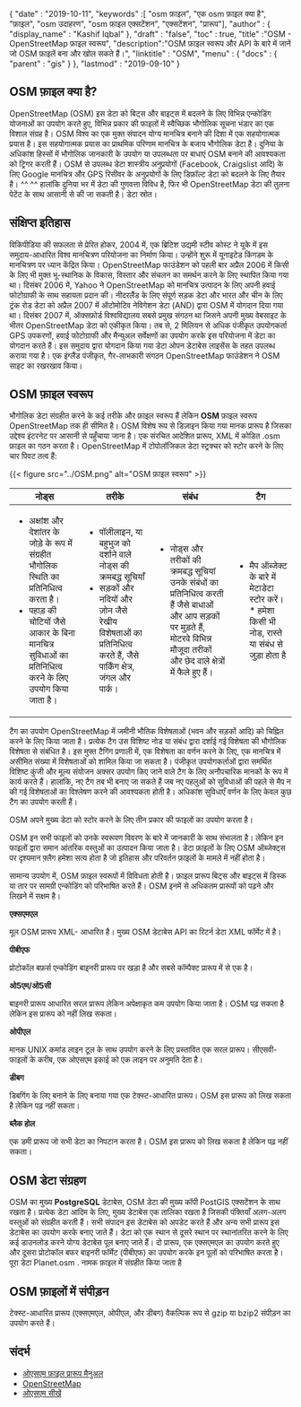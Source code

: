 {
  "date" : "2019-10-11",
  "keywords" :[ "osm फ़ाइल", "एक osm फ़ाइल क्या है", "फ़ाइल", "osm उदाहरण", "osm फ़ाइल एक्सटेंशन", "एक्सटेंशन", "प्रारूप"],
  "author" : {
    "display_name" : "Kashif Iqbal"
},
  "draft" : "false",
  "toc" : true,
  "title" :"OSM - OpenStreetMap फ़ाइल स्वरूप",
  "description":"OSM फ़ाइल स्वरूप और API के बारे में जानें जो OSM फ़ाइलें बना और खोल सकते हैं।",
  "linktitle" : "OSM",
  "menu" : {
    "docs" : {
      "parent" : "gis"
}
},
  "lastmod" : "2019-09-10"
}

## OSM फ़ाइल क्या है?

OpenStreetMap (OSM) इस डेटा को बिट्स और बाइट्स में बदलने के लिए विभिन्न एन्कोडिंग योजनाओं का उपयोग करते हुए, विभिन्न प्रकार की फाइलों में स्वैच्छिक भौगोलिक सूचना भंडार का एक विशाल संग्रह है। OSM विश्व का एक मुक्त संपादन योग्य मानचित्र बनाने की दिशा में एक सहयोगात्मक प्रयास है। इस सहयोगात्मक प्रयास का प्राथमिक परिणाम मानचित्र के बजाय भौगोलिक डेटा है। दुनिया के अधिकांश हिस्सों में भौगोलिक जानकारी के उपयोग या उपलब्धता पर बाधाएं OSM बनाने की आवश्यकता को ट्रिगर करती हैं। OSM से उपलब्ध डेटा शास्त्रीय अनुप्रयोगों (Facebook, Craigslist आदि) के लिए Google मानचित्र और GPS रिसीवर के अनुप्रयोगों के लिए डिफ़ॉल्ट डेटा को बदलने के लिए तैयार है। ^^ ^^ हालांकि दुनिया भर में डेटा की गुणवत्ता विविध है, फिर भी OpenStreetMap डेटा की तुलना पेटेंट के साथ आसानी से की जा सकती है। डेटा स्रोत।

## संक्षिप्त इतिहास ##

विकिपीडिया की सफलता से प्रेरित होकर, 2004 में, एक ब्रिटिश उद्यमी स्टीव कोस्ट ने यूके में इस समुदाय-आधारित विश्व मानचित्रण परियोजना का निर्माण किया। उन्होंने शुरू में यूनाइटेड किंगडम के मानचित्रण पर ध्यान केंद्रित किया। OpenStreetMap फाउंडेशन को पहली बार अप्रैल 2006 में किसी के लिए भी मुक्त भू-स्थानिक के विकास, विस्तार और संचलन का समर्थन करने के लिए स्थापित किया गया था। दिसंबर 2006 में, Yahoo ने OpenStreetMap को मानचित्र उत्पादन के लिए अपनी हवाई फोटोग्राफी के साथ सहायता प्रदान की। नीदरलैंड के लिए संपूर्ण सड़क डेटा और भारत और चीन के लिए ट्रंक रोड डेटा को अप्रैल 2007 में ऑटोमोटिव नेविगेशन डेटा (AND) द्वारा OSM में योगदान दिया गया था। दिसंबर 2007 में, ऑक्सफ़ोर्ड विश्वविद्यालय सबसे प्रमुख संगठन था जिसने अपनी मुख्य वेबसाइट के भीतर OpenStreetMap डेटा को एकीकृत किया। तब से, 2 मिलियन से अधिक पंजीकृत उपयोगकर्ता GPS उपकरणों, हवाई फोटोग्राफी और मैन्युअल सर्वेक्षणों का उपयोग करके इस परियोजना में डेटा का योगदान करते हैं। इस समुदाय द्वारा योगदान किया गया डेटा ओपन डेटाबेस लाइसेंस के तहत उपलब्ध कराया गया है। एक इंग्लैंड पंजीकृत, गैर-लाभकारी संगठन OpenStreetMap फाउंडेशन ने OSM साइट का रखरखाव किया।

## OSM फ़ाइल स्वरूप ##

भौगोलिक डेटा संग्रहीत करने के कई तरीके और फ़ाइल स्वरूप हैं लेकिन **OSM** फ़ाइल स्वरूप OpenStreetMap तक ही सीमित है। OSM विशेष रूप से डिज़ाइन किया गया मानक प्रारूप है जिसका उद्देश्य इंटरनेट पर आसानी से पहुँचाया जाना है। एक संरचित आदेशित प्रारूप, XML में कोडित .osm फ़ाइल का गठन करता है। OpenStreetMap में टोपोलॉजिकल डेटा स्ट्रक्चर को स्टोर करने के लिए चार पिवट तत्व हैं:

{{< figure src="../OSM.png" alt="OSM फ़ाइल स्वरूप" >}}


|नोड्स|तरीके|संबंध|टैग
---|---|---|---|
|<ul><li> अक्षांश और देशांतर के जोड़े के रूप में संग्रहीत भौगोलिक स्थिति का प्रतिनिधित्व करता है।</li><li> पहाड़ की चोटियों जैसे आकार के बिना मानचित्र सुविधाओं का प्रतिनिधित्व करने के लिए उपयोग किया जाता है।</li></ul> |<ul><li> पॉलीलाइन, या बहुभुज को दर्शाने वाले नोड्स की क्रमबद्ध सूचियाँ</li><li> सड़कों और नदियों और ज़ोन जैसे रेखीय विशेषताओं का प्रतिनिधित्व करते हैं, जैसे पार्किंग क्षेत्र, जंगल और पार्क।</li></ul> |<ul><li> नोड्स और तरीकों की क्रमबद्ध सूचियां उनके संबंधों का प्रतिनिधित्व करती हैं जैसे बाधाओं और आप सड़कों पर मुड़ते हैं, मोटरवे विभिन्न मौजूदा तरीकों और छेद वाले क्षेत्रों में फैले हुए हैं।</li></ul> |<ul><li> मैप ऑब्जेक्ट के बारे में मेटाडेटा स्टोर करें।* हमेशा किसी भी नोड, रास्ते या संबंध से जुड़ा होता है</li></ul>


टैग का उपयोग OpenStreetMap में जमीनी भौतिक विशेषताओं (भवन और सड़कों आदि) को चिह्नित करने के लिए किया जाता है। प्रत्येक टैग उस विशिष्ट नोड या संबंध द्वारा दर्शाई गई विशेषता की भौगोलिक विशेषता से संबंधित है। इस मुफ्त टैगिंग प्रणाली में, एक विशेषता का वर्णन करने के लिए, एक मानचित्र में असीमित संख्या में विशेषताओं को शामिल किया जा सकता है। पंजीकृत उपयोगकर्ताओं द्वारा समर्थित विशिष्ट कुंजी और मूल्य संयोजन अक्सर उपयोग किए जाने वाले टैग के लिए अनौपचारिक मानकों के रूप में कार्य करते हैं। हालांकि, नए टैग तब भी बनाए जा सकते हैं जब नए पहलुओं को सुविधाओं की पहले से मैप न की गई विशेषताओं का विश्लेषण करने की आवश्यकता होती है। अधिकांश सुविधाएँ वर्णन के लिए केवल कुछ टैग का उपयोग करती हैं।

OSM अपने मुख्य डेटा को स्टोर करने के लिए तीन प्रकार की फाइलों का उपयोग करता है।

OSM इन सभी फाइलों को उनके स्वरूपण विवरण के बारे में जानकारी के साथ संभालता है। लेकिन इन फाइलों द्वारा समान आंतरिक वस्तुओं का उत्पादन किया जाता है। डेटा फ़ाइलों के लिए OSM ऑब्जेक्ट्स पर दृश्यमान फ़्लैग हमेशा सत्य होता है जो इतिहास और परिवर्तन फ़ाइलों के मामले में नहीं होता है।

सामान्य उपयोग में, OSM फ़ाइल स्वरूपों में विविधता होती है। फ़ाइल प्रारूप बिट्स और बाइट्स में डिस्क या तार पर सामग्री एन्कोडिंग को परिभाषित करते हैं। OSM इनमें से अधिकतम प्रारूपों को पढ़ने और लिखने में सक्षम है।

**एक्सएमएल**

मूल OSM प्रारूप XML- आधारित है। मुख्य OSM डेटाबेस API का रिटर्न डेटा XML फॉर्मेट में है।

**पीबीएफ**

प्रोटोकॉल बफ़र्स एन्कोडिंग बाइनरी प्रारूप पर खड़ा है और सबसे कॉम्पैक्ट प्रारूप में से एक है।

**ओ5एम/ओ5सी**

बाइनरी प्रारूप आधारित सरल प्रारूप लेकिन अपेक्षाकृत कम उपयोग किया जाता है। OSM पढ़ सकता है लेकिन इस प्रारूप को नहीं लिख सकता।

**ओपीएल**

मानक UNIX कमांड लाइन टूल के साथ उपयोग करने के लिए प्रस्तावित एक सरल प्रारूप। सीएसवी-फाइलों के करीब, एक ओएसएम इकाई को एक लाइन पर अनुमति देता है।

**डीबग**

डिबगिंग के लिए बनाने के लिए बनाया गया एक टेक्स्ट-आधारित प्रारूप। OSM इस प्रारूप को लिख सकता है लेकिन पढ़ नहीं सकता।

**ब्लैक होल**

एक डमी प्रारूप जो सभी डेटा का निपटान करता है। OSM इस प्रारूप को लिख सकता है लेकिन पढ़ नहीं सकता।

## OSM डेटा संग्रहण ##

OSM का मुख्य **PostgreSQL** डेटाबेस, OSM डेटा की मुख्य कॉपी PostGIS एक्सटेंशन के साथ रखता है। प्रत्येक डेटा आदिम के लिए, मुख्य डेटाबेस एक तालिका रखता है जिसकी पंक्तियाँ अलग-अलग वस्तुओं को संग्रहीत करती हैं। सभी संपादन इस डेटाबेस को अपडेट करते हैं और अन्य सभी प्रारूप इस डेटाबेस का उपयोग करके बनाए जाते हैं। डेटा को एक स्थान से दूसरे स्थान पर स्थानांतरित करने के लिए कई डाउनलोड करने योग्य डेटाबेस पूल बनाए जाते हैं। दो प्रारूप, एक एक्सएमएल का उपयोग करते हुए और दूसरा प्रोटोकॉल बफर बाइनरी फॉर्मेट (पीबीएफ) का उपयोग करके इन पूलों को परिभाषित करता है। पूरा डेटा Planet.osm . नामक फ़ाइल में संग्रहीत किया जाता है

## OSM फ़ाइलों में संपीड़न ##

टेक्स्ट-आधारित प्रारूप (एक्सएमएल, ओपीएल, और डीबग) वैकल्पिक रूप से gzip या bzip2 संपीड़न का उपयोग करते हैं।

## संदर्भ ##

* [ओएसएम फ़ाइल प्रारूप मैनुअल](https://osmcode.org/file-formats-manual/#file-types)
* [OpenStreetMap](https://en.wikipedia.org/wiki/OpenStreetMap#History)
* [ओएसएम सीखें](https://learnosm.org/en/osm-data/getting-data/)

